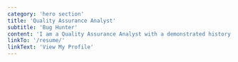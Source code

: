 ```yaml
---
category: 'hero section'
title: 'Quality Assurance Analyst'
subtitle: 'Bug Hunter'
content: 'I am a Quality Assurance Analyst with a demonstrated history of manual testing and automation. Self-taught in HTML, CSS, JavaScript, and WordPress. I am a Temple Alumni with a Bachelor of Business Administration - BBA focused in Marketing from The Fox School of Business and Management. When I am not testing or writing code, I am riding my motorcycle or out enjoying nature hikes!'
linkTo: '/resume/'
linkText: 'View My Profile'
---
```

